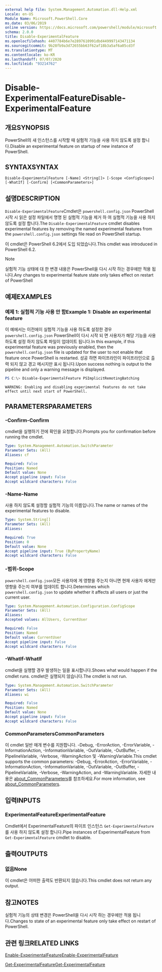 ```yaml
---
external help file: System.Management.Automation.dll-Help.xml
Locale: en-US
Module Name: Microsoft.PowerShell.Core
ms.date: 03/06/2019
online version: https://docs.microsoft.com/powershell/module/microsoft.powershell.core/disable-experimentalfeature?view=powershell-7&WT.mc_id=ps-gethelp
schema: 2.0.0
title: Disable-ExperimentalFeature
ms.openlocfilehash: 4407784b6e7e2897610991dbd449997143471134
ms.sourcegitcommit: 9b28fb9a3d72655bb63f62af18b3a5af6a05cd3f
ms.translationtype: MT
ms.contentlocale: ko-KR
ms.lasthandoff: 07/07/2020
ms.locfileid: "93214762"
---
```

# <span data-ttu-id="ace7d-102">Disable-ExperimentalFeature</span><span class="sxs-lookup"><span data-stu-id="ace7d-102">Disable-ExperimentalFeature</span></span>

## <span data-ttu-id="ace7d-103">개요</span><span class="sxs-lookup"><span data-stu-id="ace7d-103">SYNOPSIS</span></span>
<span data-ttu-id="ace7d-104">PowerShell의 새 인스턴스를 시작할 때 실험적 기능을 사용 하지 않도록 설정 합니다.</span><span class="sxs-lookup"><span data-stu-id="ace7d-104">Disable an experimental feature on startup of new instance of PowerShell.</span></span>

## <span data-ttu-id="ace7d-105">SYNTAX</span><span class="sxs-lookup"><span data-stu-id="ace7d-105">SYNTAX</span></span>

```
Disable-ExperimentalFeature [-Name] <String[]> [-Scope <ConfigScope>] [-WhatIf] [-Confirm] [<CommonParameters>]
```

## <span data-ttu-id="ace7d-106">설명</span><span class="sxs-lookup"><span data-stu-id="ace7d-106">DESCRIPTION</span></span>

<span data-ttu-id="ace7d-107">`Disable-ExperimentalFeature`Cmdlet은 `powershell.config.json` PowerShell 시작 시 읽은 설정 파일에서 명명 된 실험적 기능을 제거 하 여 실험적 기능을 사용 하지 않도록 설정 합니다.</span><span class="sxs-lookup"><span data-stu-id="ace7d-107">The `Disable-ExperimentalFeature` cmdlet disables experimental features by removing the named experimental features from the `powershell.config.json` settings file read on PowerShell startup.</span></span>

<span data-ttu-id="ace7d-108">이 cmdlet은 PowerShell 6.2에서 도입 되었습니다.</span><span class="sxs-lookup"><span data-stu-id="ace7d-108">This cmdlet was introduced in PowerShell 6.2.</span></span>

> [!NOTE]
> <span data-ttu-id="ace7d-109">실험적 기능 상태에 대 한 변경 내용은 PowerShell을 다시 시작 하는 경우에만 적용 됩니다.</span><span class="sxs-lookup"><span data-stu-id="ace7d-109">Any changes to experimental feature state only takes effect on restart of PowerShell</span></span>

## <span data-ttu-id="ace7d-110">예제</span><span class="sxs-lookup"><span data-stu-id="ace7d-110">EXAMPLES</span></span>

### <span data-ttu-id="ace7d-111">예제 1: 실험적 기능 사용 안 함</span><span class="sxs-lookup"><span data-stu-id="ace7d-111">Example 1: Disable an experimental feature</span></span>

<span data-ttu-id="ace7d-112">이 예에서는 이전에이 실험적 기능을 사용 하도록 설정한 경우 `powershell.config.json` PowerShell이 다시 시작 되 면 사용자가 해당 기능을 사용 하도록 설정 하지 않도록 파일이 업데이트 됩니다.</span><span class="sxs-lookup"><span data-stu-id="ace7d-112">In this example, if this experimental feature was previously enabled, then the `powershell.config.json` file is updated for the user to not enable that feature once PowerShell is restarted.</span></span>
<span data-ttu-id="ace7d-113">성공 하면 파이프라인이 파이프라인으로 출력 되지 않고 경고 메시지만 표시 됩니다.</span><span class="sxs-lookup"><span data-stu-id="ace7d-113">Upon success nothing is output to the pipeline and only a warning message is displayed.</span></span>

```powershell
PS C:\> Disable-ExperimentalFeature PSImplicitRemotingBatching
```

```Output
WARNING: Enabling and disabling experimental features do not take effect until next start of PowerShell.
```

## <span data-ttu-id="ace7d-114">PARAMETERS</span><span class="sxs-lookup"><span data-stu-id="ace7d-114">PARAMETERS</span></span>

### <span data-ttu-id="ace7d-115">-Confirm</span><span class="sxs-lookup"><span data-stu-id="ace7d-115">-Confirm</span></span>

<span data-ttu-id="ace7d-116">cmdlet을 실행하기 전에 확인을 요청합니다.</span><span class="sxs-lookup"><span data-stu-id="ace7d-116">Prompts you for confirmation before running the cmdlet.</span></span>

```yaml
Type: System.Management.Automation.SwitchParameter
Parameter Sets: (All)
Aliases: cf

Required: False
Position: Named
Default value: None
Accept pipeline input: False
Accept wildcard characters: False
```

### <span data-ttu-id="ace7d-117">-Name</span><span class="sxs-lookup"><span data-stu-id="ace7d-117">-Name</span></span>

<span data-ttu-id="ace7d-118">사용 하지 않도록 설정할 실험적 기능의 이름입니다.</span><span class="sxs-lookup"><span data-stu-id="ace7d-118">The name or names of the experimental features to disable.</span></span>

```yaml
Type: System.String[]
Parameter Sets: (All)
Aliases:

Required: True
Position: 0
Default value: None
Accept pipeline input: True (ByPropertyName)
Accept wildcard characters: False
```

### <span data-ttu-id="ace7d-119">-범위</span><span class="sxs-lookup"><span data-stu-id="ace7d-119">-Scope</span></span>

<span data-ttu-id="ace7d-120">`powershell.config.json`모든 사용자에 게 영향을 주는지 아니면 현재 사용자 에게만 영향을 주는지 여부를 업데이트 합니다.</span><span class="sxs-lookup"><span data-stu-id="ace7d-120">Determines which `powershell.config.json` to update whether it affects all users or just the current user.</span></span>

```yaml
Type: System.Management.Automation.Configuration.ConfigScope
Parameter Sets: (All)
Aliases:
Accepted values: AllUsers, CurrentUser

Required: False
Position: Named
Default value: CurrentUser
Accept pipeline input: False
Accept wildcard characters: False
```

### <span data-ttu-id="ace7d-121">-WhatIf</span><span class="sxs-lookup"><span data-stu-id="ace7d-121">-WhatIf</span></span>

<span data-ttu-id="ace7d-122">cmdlet을 실행할 경우 발생하는 일을 표시합니다.</span><span class="sxs-lookup"><span data-stu-id="ace7d-122">Shows what would happen if the cmdlet runs.</span></span>
<span data-ttu-id="ace7d-123">cmdlet은 실행되지 않습니다.</span><span class="sxs-lookup"><span data-stu-id="ace7d-123">The cmdlet is not run.</span></span>

```yaml
Type: System.Management.Automation.SwitchParameter
Parameter Sets: (All)
Aliases: wi

Required: False
Position: Named
Default value: None
Accept pipeline input: False
Accept wildcard characters: False
```

### <span data-ttu-id="ace7d-124">CommonParameters</span><span class="sxs-lookup"><span data-stu-id="ace7d-124">CommonParameters</span></span>

<span data-ttu-id="ace7d-125">이 cmdlet 일반 매개 변수를 지원합니다. -Debug, -ErrorAction, -ErrorVariable, -InformationAction, -InformationVariable, -OutVariable, -OutBuffer, -PipelineVariable, -Verbose, -WarningAction 및 -WarningVariable.</span><span class="sxs-lookup"><span data-stu-id="ace7d-125">This cmdlet supports the common parameters: -Debug, -ErrorAction, -ErrorVariable, -InformationAction, -InformationVariable, -OutVariable, -OutBuffer, -PipelineVariable, -Verbose, -WarningAction, and -WarningVariable.</span></span> <span data-ttu-id="ace7d-126">자세한 내용은 [about_CommonParameters](https://go.microsoft.com/fwlink/?LinkID=113216)를 참조하세요.</span><span class="sxs-lookup"><span data-stu-id="ace7d-126">For more information, see [about_CommonParameters](https://go.microsoft.com/fwlink/?LinkID=113216).</span></span>

## <span data-ttu-id="ace7d-127">입력</span><span class="sxs-lookup"><span data-stu-id="ace7d-127">INPUTS</span></span>

### <span data-ttu-id="ace7d-128">ExperimentalFeature</span><span class="sxs-lookup"><span data-stu-id="ace7d-128">ExperimentalFeature</span></span>

<span data-ttu-id="ace7d-129">Cmdlet에서 ExperimentalFeature의 파이프 인스턴스 `Get-ExperimentalFeature` 를 사용 하지 않도록 설정 합니다.</span><span class="sxs-lookup"><span data-stu-id="ace7d-129">Pipe instances of ExperimentalFeature from `Get-ExperimentalFeature` cmdlet to disable.</span></span>

## <span data-ttu-id="ace7d-130">출력</span><span class="sxs-lookup"><span data-stu-id="ace7d-130">OUTPUTS</span></span>

### <span data-ttu-id="ace7d-131">없음</span><span class="sxs-lookup"><span data-stu-id="ace7d-131">None</span></span>

<span data-ttu-id="ace7d-132">이 cmdlet은 어떠한 출력도 반환되지 않습니다.</span><span class="sxs-lookup"><span data-stu-id="ace7d-132">This cmdlet does not return any output.</span></span>

## <span data-ttu-id="ace7d-133">참고</span><span class="sxs-lookup"><span data-stu-id="ace7d-133">NOTES</span></span>

<span data-ttu-id="ace7d-134">실험적 기능의 상태 변경은 PowerShell을 다시 시작 하는 경우에만 적용 됩니다.</span><span class="sxs-lookup"><span data-stu-id="ace7d-134">Changes to state of an experimental feature only take effect on restart of PowerShell.</span></span>

## <span data-ttu-id="ace7d-135">관련 링크</span><span class="sxs-lookup"><span data-stu-id="ace7d-135">RELATED LINKS</span></span>

[<span data-ttu-id="ace7d-136">Enable-ExperimentalFeature</span><span class="sxs-lookup"><span data-stu-id="ace7d-136">Enable-ExperimentalFeature</span></span>](Enable-ExperimentalFeature.md)

[<span data-ttu-id="ace7d-137">Get-ExperimentalFeature</span><span class="sxs-lookup"><span data-stu-id="ace7d-137">Get-ExperimentalFeature</span></span>](Get-ExperimentalFeature.md)
